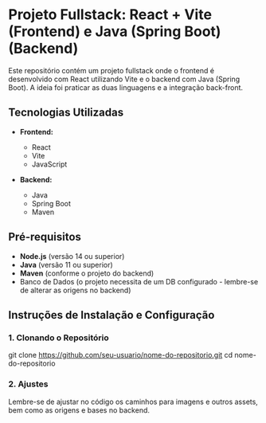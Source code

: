 # Projeto Fullstack: React + Vite (Frontend) e Java (Spring Boot) (Backend)

Este repositório contém um projeto fullstack onde o frontend é desenvolvido com React utilizando Vite e o backend com Java (Spring Boot).
A ideia foi praticar as duas linguagens e a integração back-front.

## Tecnologias Utilizadas

- **Frontend:**
  - React
  - Vite
  - JavaScript

- **Backend:**
  - Java
  - Spring Boot
  - Maven

## Pré-requisitos

- **Node.js** (versão 14 ou superior)
- **Java** (versão 11 ou superior)
- **Maven** (conforme o projeto do backend)
- Banco de Dados (o projeto necessita de um DB configurado - lembre-se de alterar as origens no backend)

## Instruções de Instalação e Configuração

### 1. Clonando o Repositório

git clone https://github.com/seu-usuario/nome-do-repositorio.git
cd nome-do-repositorio

### 2. Ajustes

Lembre-se de ajustar no código os caminhos para imagens e outros assets, bem como as origens e bases no backend.
